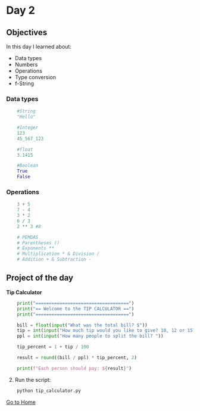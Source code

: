 # Day 2

## Objectives

In this day I learned about:

-   Data types
-   Numbers
-   Operations
-   Type conversion
-   f-String

### Data types

```python
    #String
    "Hello"

    #Integer
    123
    45_567_123

    #float
    3.1415

    #Boolean
    True
    False
```

### Operations

```python
    3 + 5
    7 - 4
    3 * 2
    6 / 3
    2 ** 3 #8

    # PEMDAS
    # Parentheses ()
    # Exponents **
    # Multiplication * & Division /
    # Addition + & Subtraction -
```

## Project of the day

**Tip Calculator**

```python
    print("===================================")
    print("== Welcome to the TIP CALCULATOR ==")
    print("===================================")

    bill = float(input("What was the total bill? $"))
    tip = int(input("How much tip would you like to give? 10, 12 or 15? "))
    ppl = int(input("How many people to split the bill? "))

    tip_percent = 1 + tip / 100

    result = round((bill / ppl) * tip_percent, 2)

    print(f"Each person should pay: ${result}")
```

2. Run the script:

```bash
    python tip_calculator.py
```

[Go to Home](../README.md)
